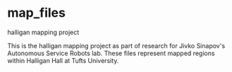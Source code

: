 # map_files
halligan mapping project

This is the halligan mapping project as part of research for Jivko Sinapov's Autonomous Service Robots lab. 
These files represent mapped regions within Halligan Hall at Tufts University.
